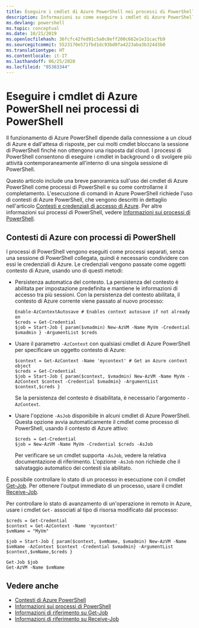 ```yaml
---
title: Eseguire i cmdlet di Azure PowerShell nei processi di PowerShell
description: Informazioni su come eseguire i cmdlet di Azure PowerShell in parallelo o come attività in background con -AsJob e Start-Job.
ms.devlang: powershell
ms.topic: conceptual
ms.date: 10/21/2019
ms.openlocfilehash: 36fcfc42fed91c5a0c8eff200c662e1e31cacfb9
ms.sourcegitcommit: 5523170e571fbd1dc93bd0fa4223aba3b324d3b0
ms.translationtype: HT
ms.contentlocale: it-IT
ms.lasthandoff: 06/25/2020
ms.locfileid: "85363344"
---
```

# <a name="run-azure-powershell-cmdlets-in-powershell-jobs"></a>Eseguire i cmdlet di Azure PowerShell nei processi di PowerShell

Il funzionamento di Azure PowerShell dipende dalla connessione a un cloud di Azure e dall'attesa di risposte, per cui molti cmdlet bloccano la sessione di PowerShell finché non ottengono una risposta dal cloud.
I processi di PowerShell consentono di eseguire i cmdlet in background o di svolgere più attività contemporaneamente all'interno di una singola sessione di PowerShell.

Questo articolo include una breve panoramica sull'uso dei cmdlet di Azure PowerShell come processi di PowerShell e su come controllarne il completamento. L'esecuzione di comandi in Azure PowerShell richiede l'uso di contesti di Azure PowerShell, che vengono descritti in dettaglio nell'articolo [Contesti e credenziali di accesso di Azure](context-persistence.md).
Per altre informazioni sui processi di PowerShell, vedere [Informazioni sui processi di PowerShell](/powershell/module/microsoft.powershell.core/about/about_jobs).

## <a name="azure-contexts-with-powershell-jobs"></a>Contesti di Azure con processi di PowerShell

I processi di PowerShell vengono eseguiti come processi separati, senza una sessione di PowerShell collegata, quindi è necessario condividere con essi le credenziali di Azure. Le credenziali vengono passate come oggetti contesto di Azure, usando uno di questi metodi:

* Persistenza automatica del contesto. La persistenza del contesto è abilitata per impostazione predefinita e mantiene le informazioni di accesso tra più sessioni. Con la persistenza del contesto abilitata, il contesto di Azure corrente viene passato al nuovo processo:

  ```azurepowershell-interactive
  Enable-AzContextAutosave # Enables context autosave if not already on
  $creds = Get-Credential
  $job = Start-Job { param($vmadmin) New-AzVM -Name MyVm -Credential $vmadmin } -ArgumentList $creds
  ```

* Usare il parametro `-AzContext` con qualsiasi cmdlet di Azure PowerShell per specificare un oggetto contesto di Azure:

  ```azurepowershell-interactive
  $context = Get-AzContext -Name 'mycontext' # Get an Azure context object
  $creds = Get-Credential
  $job = Start-Job { param($context, $vmadmin) New-AzVM -Name MyVm -AzContext $context -Credential $vmadmin} -ArgumentList $context,$creds }
  ```

  Se la persistenza del contesto è disabilitata, è necessario l'argomento `-AzContext`.

* Usare l'opzione `-AsJob` disponibile in alcuni cmdlet di Azure PowerShell. Questa opzione avvia automaticamente il cmdlet come processo di PowerShell, usando il contesto di Azure attivo:

  ```azurepowershell-interactive
  $creds = Get-Credential
  $job = New-AzVM -Name MyVm -Credential $creds -AsJob
  ```

  Per verificare se un cmdlet supporta `-AsJob`, vedere la relativa documentazione di riferimento. L'opzione `-AsJob` non richiede che il salvataggio automatico dei contesti sia abilitato.

È possibile controllare lo stato di un processo in esecuzione con il cmdlet [Get-Job](/powershell/module/microsoft.powershell.core/get-job). Per ottenere l'output immediato di un processo, usare il cmdlet [Receive-Job](/powershell/module/microsoft.powershell.core/receive-job).

Per controllare lo stato di avanzamento di un'operazione in remoto in Azure, usare i cmdlet `Get-` associati al tipo di risorsa modificato dal processo:

```azurepowershell-interactive
$creds = Get-Credential
$context = Get-AzContext -Name 'mycontext'
$vmName = "MyVm"

$job = Start-Job { param($context, $vmName, $vmadmin) New-AzVM -Name $vmName -AzContext $context -Credential $vmadmin} -ArgumentList $context,$vmName,$creds }

Get-Job $job
Get-AzVM -Name $vmName
```

## <a name="see-also"></a>Vedere anche

* [Contesti di Azure PowerShell](context-persistence.md)
* [Informazioni sui processi di PowerShell](/powershell/module/microsoft.powershell.core/about/about_jobs)
* [Informazioni di riferimento su Get-Job](/powershell/module/microsoft.powershell.core/get-job)
* [Informazioni di riferimento su Receive-Job](/powershell/module/microsoft.powershell.core/receive-job)
